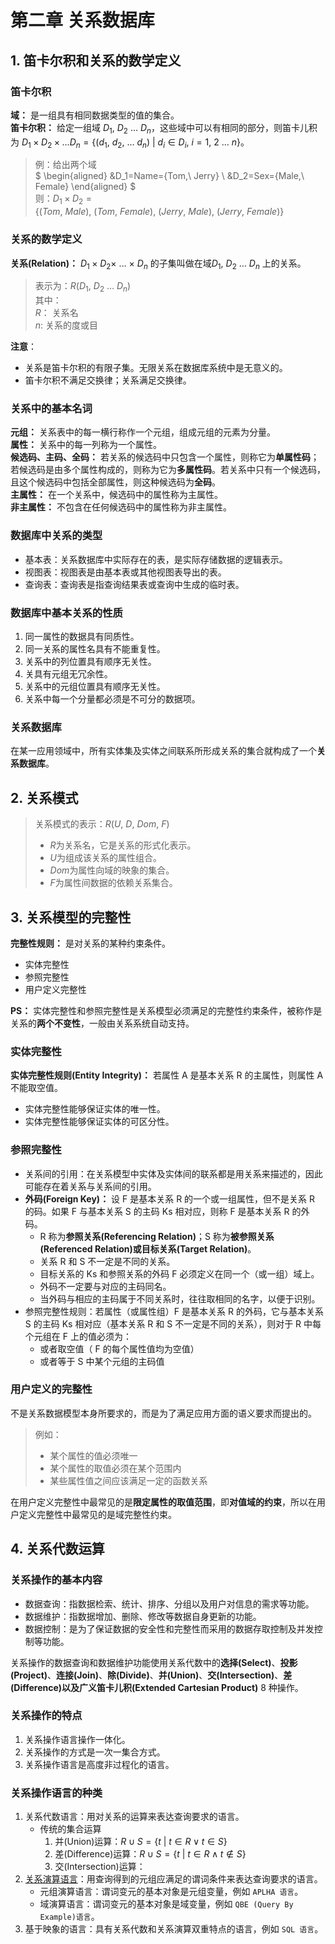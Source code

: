 # 第二章 关系数据库

## 1. 笛卡尔积和关系的数学定义

### 笛卡尔积

**域：** 是一组具有相同数据类型的值的集合。  
**笛卡尔积：** 给定一组域 $D_1,\ D_2\ \dots\ D_n$，这些域中可以有相同的部分，则笛卡儿积为 $D_1 \times D_2 \times \dots D_n=\{(d_1,\ d_2,\ \dots\ d_n)\ |\ d_i \in D_i,\ i=1,\ 2\ \dots\ n\}$。

>例：给出两个域  
$
\begin{aligned}
    &D_1=Name=\{Tom,\ Jerry\} \\
    &D_2=Sex=\{Male,\ Female\}
\end{aligned}
$  
则：$D_1 \times D_2=\{(Tom,\ Male),\ (Tom,\ Female),\ (Jerry,\ Male),\ (Jerry,\ Female)\}$

### 关系的数学定义

**关系(Relation)：** $D_1 \times D_2 \times \ \dots \ \times \ D_n$ 的子集叫做在域$D_1,\ D_2\ \dots \ D_n$ 上的关系。

>表示为：$R(D_1,\ D_2\ \dots \ D_n)$  
其中：  
$R：$ 关系名  
$n:$ 关系的度或目

**注意**：

* 关系是笛卡尔积的有限子集。无限关系在数据库系统中是无意义的。
* 笛卡尔积不满足交换律；关系满足交换律。

### 关系中的基本名词

**元组：** 关系表中的每一横行称作一个元组，组成元组的元素为分量。  
**属性：** 关系中的每一列称为一个属性。  
**候选码、主码、全码：** 若关系的候选码中只包含一个属性，则称它为**单属性码**；若候选码是由多个属性构成的，则称为它为**多属性码**。若关系中只有一个候选码，且这个候选码中包括全部属性，则这种候选码为**全码**。  
**主属性：** 在一个关系中，候选码中的属性称为主属性。  
**非主属性：** 不包含在任何候选码中的属性称为非主属性。

### 数据库中关系的类型

* 基本表：关系数据库中实际存在的表，是实际存储数据的逻辑表示。
* 视图表：视图表是由基本表或其他视图表导出的表。
* 查询表：查询表是指查询结果表或查询中生成的临时表。

### 数据库中基本关系的性质

1. 同一属性的数据具有同质性。
2. 同一关系的属性名具有不能重复性。
3. 关系中的列位置具有顺序无关性。
4. 关具有元组无冗余性。
5. 关系中的元组位置具有顺序无关性。
6. 关系中每一个分量都必须是不可分的数据项。

### 关系数据库

在某一应用领域中，所有实体集及实体之间联系所形成关系的集合就构成了一个**关系数据库**。

## 2. 关系模式

>关系模式的表示：$R(U,\ D,\ Dom,\ F)$
>
>* $R$为关系名，它是关系的形式化表示。
>* $U$为组成该关系的属性组合。
>* $Dom$为属性向域的映象的集合。
>* $F$为属性间数据的依赖关系集合。

## 3. 关系模型的完整性

**完整性规则：** 是对关系的某种约束条件。

* 实体完整性
* 参照完整性
* 用户定义完整性

**PS：** 实体完整性和参照完整性是关系模型必须满足的完整性约束条件，被称作是关系的**两个不变性**，一般由关系系统自动支持。

### 实体完整性

**实体完整性规则(Entity Integrity)：** 若属性 A 是基本关系 R 的主属性，则属性 A 不能取空值。

* 实体完整性能够保证实体的唯一性。
* 实体完整性能够保证实体的可区分性。

### 参照完整性

* 关系间的引用：在关系模型中实体及实体间的联系都是用关系来描述的，因此可能存在着关系与关系间的引用。
* **外码(Foreign Key)：** 设 F 是基本关系 R 的一个或一组属性，但不是关系 R 的码。如果 F 与基本关系 S 的主码 Ks 相对应，则称 F 是基本关系 R 的外码。
  * R 称为**参照关系(Referencing Relation)**；S 称为**被参照关系(Referenced Relation)**或**目标关系(Target Relation)**。
  * 关系 R 和 S 不一定是不同的关系。
  * 目标关系的 Ks 和参照关系的外码 F 必须定义在同一个（或一组）域上。
  * 外码不一定要与对应的主码同名。
  * 当外码与相应的主码属于不同关系时，往往取相同的名字，以便于识别。
* 参照完整性规则：若属性（或属性组）F 是基本关系 R 的外码，它与基本关系 S 的主码 Ks 相对应（基本关系 R 和 S 不一定是不同的关系），则对于 R 中每个元组在 F 上的值必须为：
  * 或者取空值（ F 的每个属性值均为空值）
  * 或者等于 S 中某个元组的主码值

### 用户定义的完整性

不是关系数据模型本身所要求的，而是为了满足应用方面的语义要求而提出的。

>例如：
>
>* 某个属性的值必须唯一
>* 某个属性的取值必须在某个范围内
>* 某些属性值之间应该满足一定的函数关系

在用户定义完整性中最常见的是**限定属性的取值范围**，即**对值域的约束**，所以在用户定义完整性中最常见的是域完整性约束。

## 4. 关系代数运算

### 关系操作的基本内容

* 数据查询：指数据检索、统计、排序、分组以及用户对信息的需求等功能。
* 数据维护：指数据增加、删除、修改等数据自身更新的功能。
* 数据控制：是为了保证数据的安全性和完整性而采用的数据存取控制及并发控制等功能。

关系操作的数据查询和数据维护功能使用关系代数中的**选择(Select)**、**投影(Project)**、**连接(Join)**、**除(Divide)**、**并(Union)**、**交(Intersection)**、**差(Difference)**以及**广义笛卡儿积(Extended Cartesian Product)** 8 种操作。

### 关系操作的特点

1. 关系操作语言操作一体化。
2. 关系操作的方式是一次一集合方式。
3. 关系操作语言是高度非过程化的语言。

### 关系操作语言的种类

1. 关系代数语言：用对关系的运算来表达查询要求的语言。
    * 传统的集合运算
      1. 并(Union)运算：$R \cup S=\{t\ |\ t \in R\vee t \in S\}$
      2. 差(Difference)运算：$R \cup S=\{t\ |\ t \in R\land t \notin S\}$
      3. 交(Intersection)运算：
2. [关系演算语言](https://baike.baidu.com/item/关系演算
 "关系演算-百度百科")：用查询得到的元组应满足的谓词条件来表达查询要求的语言。
   * 元组演算语言：谓词变元的基本对象是元组变量，例如 `APLHA 语言`。
   * 域演算语言：谓词变元的基本对象是域变量，例如 `QBE (Query By Example)语言`。
3. 基于映象的语言：具有关系代数和关系演算双重特点的语言，例如 `SQL 语言`。